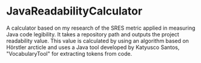 # JavaReadabilityCalculator

A calculator based on my research of the SRES metric applied in measuring Java code legibility.
It takes a repository path and outputs the project readability value. This value is calculated by using an algorithm based on Hörstler arcticle and uses a Java tool developed by Katyusco Santos, "VocabularyTool" for extracting tokens from code.
